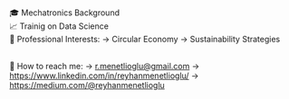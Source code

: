 🎓 Mechatronics Background \
📈 Trainig on Data Science \
📑 Professional Interests: 
   -> Circular Economy 
   -> Sustainability Strategies 


\
📧 How to reach me: 
   -> r.menetlioglu@gmail.com
   -> https://www.linkedin.com/in/reyhanmenetlioglu/
   -> https://medium.com/@reyhanmenetlioglu

